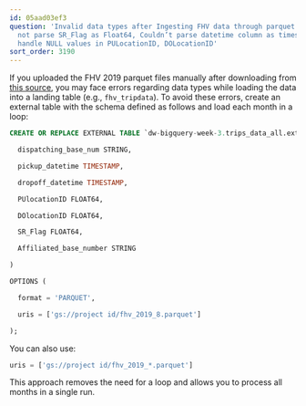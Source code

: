 ```yaml
---
id: 05aad03ef3
question: 'Invalid data types after Ingesting FHV data through parquet files: Could
  not parse SR_Flag as Float64, Couldn’t parse datetime column as timestamp, couldn’t
  handle NULL values in PULocationID, DOLocationID'
sort_order: 3190
---
```


If you uploaded the FHV 2019 parquet files manually after downloading from [this source](https://d37ci6vzurychx.cloudfront.net/trip-data/fhv_tripdata_2019-*.parquet), you may face errors regarding data types while loading the data into a landing table (e.g., `fhv_tripdata`). To avoid these errors, create an external table with the schema defined as follows and load each month in a loop:

```sql
CREATE OR REPLACE EXTERNAL TABLE `dw-bigquery-week-3.trips_data_all.external_tlc_fhv_trips_2019` (

  dispatching_base_num STRING,

  pickup_datetime TIMESTAMP,

  dropoff_datetime TIMESTAMP,

  PUlocationID FLOAT64,

  DOlocationID FLOAT64,

  SR_Flag FLOAT64,

  Affiliated_base_number STRING

)

OPTIONS (

  format = 'PARQUET',

  uris = ['gs://project id/fhv_2019_8.parquet']

);
```

You can also use:

```sql
uris = ['gs://project id/fhv_2019_*.parquet']
```

This approach removes the need for a loop and allows you to process all months in a single run.